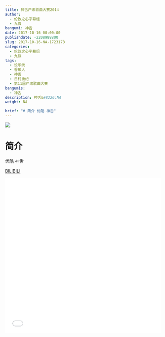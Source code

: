 ```yaml
---
title: 神舌严肃歌曲大赛2014
author: 
  - 伦敦之心字幕组
  - 九條
bangumi: 神舌
date: 2017-10-16 00:00:00
publishdate: -2208988800
slug: 2017-10-16-NA-1723173
categories: 
  - 伦敦之心字幕组
  - 九條
tags: 
  - 设乐统
  - 香蕉人
  - 神舌
  - 日村勇纪
  - 第11届严肃歌曲大赛
bangumis: 
  - 神舌
description: 神舌&#8226;NA
weight: NA

brief: "# 简介 优酷 神舌"
---
```


![](https://i.imgur.com/lT4RDQM.png)

# 简介  
优酷 神舌

  [BILIBILI](https://www.bilibili.com/video/av1723173/)


<div class="vcontainer">  <iframe class='video' src="//www.bilibili.com/blackboard/player.html?aid=1723173" width="100%" height="500" frameborder="0" allowfullscreen="allowfullscreen"></iframe></div>
